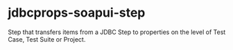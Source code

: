 # jdbcprops-soapui-step
Step that transfers items from a JDBC Step to properties on the level of Test Case, Test Suite or Project.
